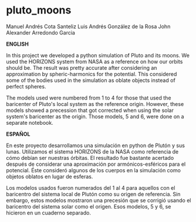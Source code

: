# pluto_moons

Manuel Andrés Cota Santeliz
Luis Andrés González de la Rosa
John Alexander Arredondo Garcia

**ENGLISH**

In this project we developed a python simulation of Pluto and its moons. We used the HORIZONS system from NASA as a reference on how our orbits should be. The result was pretty accurate after considering an approximation by spheric-harmonics for the potential. This considered some of the bodies used in the simulation as oblate objects instead of perfect spheres.

The models used were numbered from 1 to 4 for those that used the baricenter of Pluto's local system as the reference origin. However, these models showed a precession that got corrected when using the solar system's baricenter as the origin. Those models, 5 and 6, were done on a separate notebook.


**ESPAÑOL**

En este proyecto desarrollamos una simulación en python de Plutón y sus lunas. Utilizamos el sistema HORIZONS de la NASA como referencia de cómo debían ser nuestras órbitas. El resultado fue bastante acertado después de considerar una aproximación por armónicos-esféricos para el potencial. Éste consideró algunos de los cuerpos en la simulación como objetos oblatos en lugar de esferas.

Los modelos usados fueron numerados del 1 al 4 para aquellos con el baricentro del sistema local de Plutón como su origen de referencia. Sin embargo, estos modelos mostraron una precesión que se corrigió usando el baricentro del sistema solar como el origen. Esos modelos, 5 y 6, se hicieron en un cuaderno separado.
